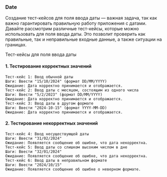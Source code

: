 ### Date
Создание тест-кейсов для поля ввода даты — важная задача, так как важно гарантировать правильную работу приложения с датами. Давайте рассмотрим различные тест-кейсы, которые можно использовать для поля ввода даты. Это позволит проверить как правильные, так и неправильные входные данные, а также ситуации на границах.

Тест-кейсы для поля ввода даты
#### 1. Тестирование корректных значений
```
Тест-кейс 1: Ввод обычной даты
Шаги: Ввести "15/10/2024" (формат DD/MM/YYYY)
Ожидание: Дата корректно принимается и отображается.
Тест-кейс 2: Ввод даты с месяцем, состоящим из одного числа
Шаги: Ввести "5/2/2023" (формат DD/MM/YYYY)
Ожидание: Дата корректно принимается и отображается.
Тест-кейс 3: Ввод даты в другом формате
Шаги: Ввести "2024-10-15" (формат YYYY-MM-DD)
Ожидание: Дата корректно принимается и отображается.
```
#### 2. Тестирование некорректных значений
```
Тест-кейс 4: Ввод несуществующей даты
Шаги: Ввести "31/02/2024"
Ожидание: Появляется сообщение об ошибке, что дата некорректна.
Тест-кейс 5: Ввод даты со слишком высоким числом в дне
Шаги: Ввести "32/01/2024"
Ожидание: Появляется сообщение об ошибке, что дата некорректна.
Тест-кейс 6: Ввод даты в неправильном формате
Шаги: Ввести "2024/10/15"
Ожидание: Появляется сообщение об ошибке о неверном формате.
```
